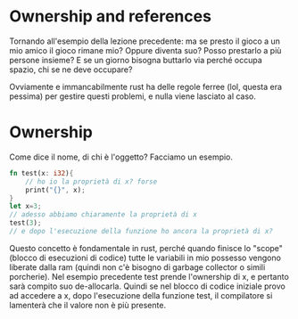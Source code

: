# Ownership and references 
Tornando all'esempio della lezione precedente: ma se presto il gioco a un mio amico il gioco rimane mio? Oppure diventa suo? Posso prestarlo a più persone insieme? E se un giorno bisogna buttarlo via perché occupa spazio, chi se ne deve occupare?

Ovviamente e immancabilmente rust ha delle regole ferree (lol, questa era pessima) per gestire questi problemi, e nulla viene lasciato al caso.

# Ownership
Come dice il nome, di chi è l'oggetto?
Facciamo un esempio.
```rust
fn test(x: i32){
    // ho io la proprietà di x? forse
    print("{}", x);
}
let x=3;
// adesso abbiamo chiaramente la proprietà di x
test(3);
// e dopo l'esecuzione della funzione ho ancora la proprietà di x?
```
Questo concetto è fondamentale in rust, perché quando finisce lo "scope" (blocco di esecuzioni di codice) tutte le variabili in mio possesso vengono liberate dalla ram (quindi non c'è bisogno di garbage collector o simili porcherie).
Nel esempio precedente test prende l'ownership di x, e pertanto sarà compito suo de-allocarla. Quindi se nel blocco di codice iniziale provo ad accedere a x, dopo l'esecuzione della funzione test, il compilatore si lamenterà che il valore non è più presente.


